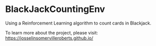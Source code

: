 # BlackJackCountingEnv
Using a Reinforcement Learning algorithm to count cards in Blackjack.

To learn more about the project, please visit: https://josselinsomervilleroberts.github.io/
